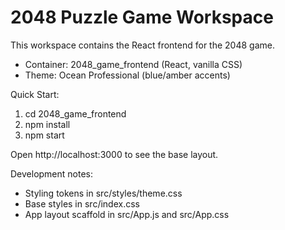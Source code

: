# 2048 Puzzle Game Workspace

This workspace contains the React frontend for the 2048 game.

- Container: 2048_game_frontend (React, vanilla CSS)
- Theme: Ocean Professional (blue/amber accents)

Quick Start:
1) cd 2048_game_frontend
2) npm install
3) npm start

Open http://localhost:3000 to see the base layout.

Development notes:
- Styling tokens in src/styles/theme.css
- Base styles in src/index.css
- App layout scaffold in src/App.js and src/App.css

